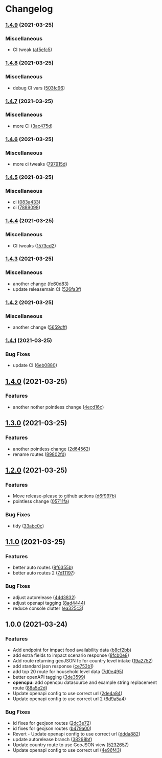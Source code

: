 # Changelog

### [1.4.9](https://www.github.com/micronutrientsupport/api/compare/v1.4.8...v1.4.9) (2021-03-25)


### Miscellaneous

* CI tweak ([af5efc5](https://www.github.com/micronutrientsupport/api/commit/af5efc594e4e8b7c509aac573f52351aafeaa386))

### [1.4.8](https://www.github.com/micronutrientsupport/api/compare/v1.4.7...v1.4.8) (2021-03-25)


### Miscellaneous

* debug CI vars ([503fc96](https://www.github.com/micronutrientsupport/api/commit/503fc9646921395bd6a623a9479edda2765d3850))

### [1.4.7](https://www.github.com/micronutrientsupport/api/compare/v1.4.6...v1.4.7) (2021-03-25)


### Miscellaneous

* more CI ([3ac475d](https://www.github.com/micronutrientsupport/api/commit/3ac475db4544cd203b61ca06507428d20c126fa5))

### [1.4.6](https://www.github.com/micronutrientsupport/api/compare/v1.4.5...v1.4.6) (2021-03-25)


### Miscellaneous

* more ci tweaks ([797915d](https://www.github.com/micronutrientsupport/api/commit/797915dba44c98cfd51bd91f154bf7b12150bb09))

### [1.4.5](https://www.github.com/micronutrientsupport/api/compare/v1.4.4...v1.4.5) (2021-03-25)


### Miscellaneous

* ci ([083a433](https://www.github.com/micronutrientsupport/api/commit/083a43308b5f24789093ffd4cf9550cc126ffbcd))
* ci ([7889098](https://www.github.com/micronutrientsupport/api/commit/7889098d991b04692bdf86afe0954815fb0cf085))

### [1.4.4](https://www.github.com/micronutrientsupport/api/compare/v1.4.3...v1.4.4) (2021-03-25)


### Miscellaneous

* CI tweaks ([1573cd2](https://www.github.com/micronutrientsupport/api/commit/1573cd212c5fcc0ecd2fb2fafdf102e4ba8d5d5b))

### [1.4.3](https://www.github.com/micronutrientsupport/api/compare/v1.4.2...v1.4.3) (2021-03-25)


### Miscellaneous

* another change ([fe60d83](https://www.github.com/micronutrientsupport/api/commit/fe60d8394fb9a5badbbc3346b7ec0774fa91f264))
* update releasemain CI ([526fa3f](https://www.github.com/micronutrientsupport/api/commit/526fa3fedc7508a8d9ea52ef0e40db0db4b37472))

### [1.4.2](https://www.github.com/micronutrientsupport/api/compare/v1.4.1...v1.4.2) (2021-03-25)


### Miscellaneous

* another change ([5659dff](https://www.github.com/micronutrientsupport/api/commit/5659dff6f329c93e768e3a838f347c7929d161e1))

### [1.4.1](https://www.github.com/micronutrientsupport/api/compare/v1.4.0...v1.4.1) (2021-03-25)


### Bug Fixes

* update CI ([6eb0880](https://www.github.com/micronutrientsupport/api/commit/6eb0880ac5be53761d3b4d0250cd32d9b9e8b5bb))

## [1.4.0](https://www.github.com/micronutrientsupport/api/compare/v1.3.0...v1.4.0) (2021-03-25)


### Features

* another nother pointless change ([4ecd16c](https://www.github.com/micronutrientsupport/api/commit/4ecd16c36cff8af637a6281cb5ff759eca864fcb))

## [1.3.0](https://www.github.com/micronutrientsupport/api/compare/v1.2.0...v1.3.0) (2021-03-25)


### Features

* another pointless change ([2d64562](https://www.github.com/micronutrientsupport/api/commit/2d645625dd13fb8346559fa517c31073aa85c301))
* rename routes ([89802fd](https://www.github.com/micronutrientsupport/api/commit/89802fd5dcfd305386ac659af189a94528c48d44))

## [1.2.0](https://www.github.com/micronutrientsupport/api/compare/v1.1.0...v1.2.0) (2021-03-25)


### Features

* Move release-please to github actions ([d6f997b](https://www.github.com/micronutrientsupport/api/commit/d6f997bb21331541d2fe1ddff76ad3108f380743))
* pointless change ([05711fa](https://www.github.com/micronutrientsupport/api/commit/05711fa8ec2d5d52a479cb91f1da32ffb32794ed))


### Bug Fixes

* tidy ([33abc0c](https://www.github.com/micronutrientsupport/api/commit/33abc0c833c4bba8e2ac472c5a42f21fb4acd979))

## [1.1.0](https://www.github.com/micronutrientsupport/api/compare/v1.0.0...v1.1.0) (2021-03-25)


### Features

* better auto routes ([8f6355b](https://www.github.com/micronutrientsupport/api/commit/8f6355b49b1b17d04ed37ea03df6e522735eebd4))
* better auto routes 2 ([7d11197](https://www.github.com/micronutrientsupport/api/commit/7d111976a6c7aa3baf0e6dfa6d3b5c118e19fd57))


### Bug Fixes

* adjust autorelease ([44d3832](https://www.github.com/micronutrientsupport/api/commit/44d383206e9d1ed7bbf88810fa5a12bcb76748d2))
* adjust openapi tagging ([8ad4444](https://www.github.com/micronutrientsupport/api/commit/8ad444459cd28a253cf1947116e38a005d01294f))
* reduce console clutter ([ea325c3](https://www.github.com/micronutrientsupport/api/commit/ea325c363fcfe3939595adf9f3d9f263a463014f))

## 1.0.0 (2021-03-24)


### Features

* Add endpoint for impact food availability data ([b8cf2bb](https://www.github.com/micronutrientsupport/api/commit/b8cf2bba69c102747082b9380968f45f2cbc254c))
* add extra fields to impact scenario response ([8fcb0e8](https://www.github.com/micronutrientsupport/api/commit/8fcb0e877919ba592c53afb83bc944071769b9b2))
* Add route returning geoJSON fc for country level intake ([19a2752](https://www.github.com/micronutrientsupport/api/commit/19a2752774763a51af05982429b1dd3f670bbad5))
* add standard json response ([ce753b1](https://www.github.com/micronutrientsupport/api/commit/ce753b16af77a705e34af33d00a61471a3021508))
* add top 20 route for household level data ([7d0e495](https://www.github.com/micronutrientsupport/api/commit/7d0e49570e11b8013aea99792c2f3acd6b6d5e23))
* better openAPI tagging ([3de3599](https://www.github.com/micronutrientsupport/api/commit/3de35991ef38af1216fc3741b92d3aa297ca8c47))
* **opencpu:** add opencpu datasource and example string replacement route ([88a5e2d](https://www.github.com/micronutrientsupport/api/commit/88a5e2dc22886ee0773c6a041e6d77762c2368dd))
* Update openapi config to use correct url ([2de4a84](https://www.github.com/micronutrientsupport/api/commit/2de4a8434fd2a5d1d0165159fb632fc9eda311c9))
* Update openapi config to use correct url 2 ([6d9a5a4](https://www.github.com/micronutrientsupport/api/commit/6d9a5a48fb8f5373e44185f777064d781a933e95))


### Bug Fixes

* id fixes for geojson routes ([2dc3e72](https://www.github.com/micronutrientsupport/api/commit/2dc3e72f57d27ade640eabd095dd684582e37262))
* id fixes for geojson routes ([b479a00](https://www.github.com/micronutrientsupport/api/commit/b479a00f5c452b16b114f7a638e043bb8655a74f))
* Revert - Update openapi config to use correct url ([ddda882](https://www.github.com/micronutrientsupport/api/commit/ddda88233a3597b7a7371932c1285c9505ef9adc))
* update autorelease branch ([38298bf](https://www.github.com/micronutrientsupport/api/commit/38298bf00fe0630c3eca7a4fa2ecadc997d3a47d))
* Update country route to use GeoJSON view ([5232657](https://www.github.com/micronutrientsupport/api/commit/5232657f250189fd57beacd9616111eba8f5eff2))
* Update openapi config to use correct url ([4e96f43](https://www.github.com/micronutrientsupport/api/commit/4e96f434420fc4d7fc64597b522333043e286a3e))
